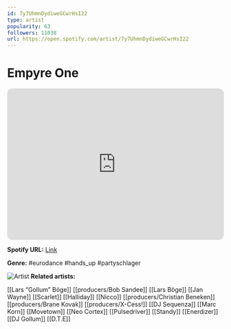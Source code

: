 ```yaml
---
id: 7y7UhmnDydiweGCwrHsI22
type: artist
popularity: 63
followers: 11038
url: https://open.spotify.com/artist/7y7UhmnDydiweGCwrHsI22
---
```

# Empyre One

<iframe style="border-radius:12px" src="https://open.spotify.com/embed/artist/7y7UhmnDydiweGCwrHsI22" width="100%" height="352" frameBorder="0" allowfullscreen="" allow="autoplay; clipboard-write; encrypted-media; fullscreen; picture-in-picture" loading="lazy"></iframe>

**Spotify URL:** [Link](https://open.spotify.com/artist/7y7UhmnDydiweGCwrHsI22)

**Genre:**  #eurodance #hands_up #partyschlager

![Artist](https://i.scdn.co/image/ab6761610000e5eb22a52130003853c6488aad1a)
**Related artists:**

[[Lars “Gollum” Böge]]
[[producers/Bob Sandee]]
[[Lars Böge]]
[[Jan Wayne]]
[[Scarlet]]
[[Halliday]]
[[Nicco]]
[[producers/Christian Beneken]]
[[producers/Brane Kovak]]
[[producers/X-Cess!]]
[[DJ Sequenza]]
[[Marc Korn]]
[[Movetown]]
[[Neo Cortex]]
[[Pulsedriver]]
[[Standy]]
[[Enerdizer]]
[[DJ Gollum]]
[[D.T.E]]
